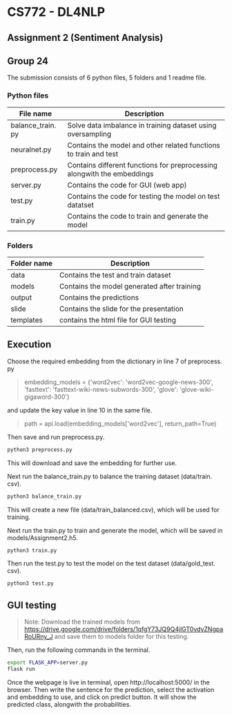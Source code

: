 # CS772 - DL4NLP
## Assignment 2 (Sentiment Analysis)

## Group 24

The submission consists of 6 python files, 5 folders and 1 readme file.

### Python files
| File name | Description |
| ------ | ------ |
| balance_train.&#8203;py | Solve data imbalance in training dataset using oversampling |
| neuralnet.&#8203;py | Contains the model and other related functions to train and test |
| preprocess.&#8203;py | Contains different functions for preprocessing alongwith the embeddings |
| server.&#8203;py | Contains the code for GUI (web app)  |
| test.&#8203;py | Contains the code for testing the model on test datatset |
| train.&#8203;py | Contains the code to train and generate the model |

### Folders
| Folder name | Description |
| ------ | ------ |
| data | Contains the test and train dataset |
| models | Contains the model generated after training |
| output | Contains the predictions |
| slide | Contains the slide for the presentation |
| templates | contains the html file for GUI testing |

## Execution
Choose the required embedding from the dictionary in line 7 of preprocess.&#8203;py 
> embedding_models = {'word2vec': 'word2vec-google-news-300', 'fasttext': 'fasttext-wiki-news-subwords-300', 'glove': 'glove-wiki-gigaword-300'}

and update the key value in line 10 in the same file.
> path = api.load(embedding_models['word2vec'], return_path=True)

Then save and run preprocess.&#8203;py.

```sh
python3 preprocess.py
```

This will download and save the embedding for further use.

Next run the balance_train.&#8203;py to balance the training dataset (data/train.&#8203;csv).

```sh
python3 balance_train.py
```
This will create a new file (data/train_balanced.&#8203;csv), which will be used for training.

Next run the train.&#8203;py to train and generate the model, which will be saved in models/Assignment2.&#8203;h5.

```sh
python3 train.py
```

Then run the test.&#8203;py to test the model on the test dataset (data/gold_test.&#8203;csv).

```sh
python3 test.py
```

## GUI testing
> Note: Download the trained models from https://drive.google.com/drive/folders/1qfgY73JQ9Q4jlGT0vdyZNgpaRoURny_J and save them to models folder for this testing.

Then, run the following commands in the terminal.
```sh
export FLASK_APP=server.py
flask run
```

Once the webpage is live in terminal, open http://localhost:5000/ in the browser.
Then write the sentence for the prediction, select the activation and embedding to use, and click on predict button. It will show the predicted class, alongwith the probabilities.